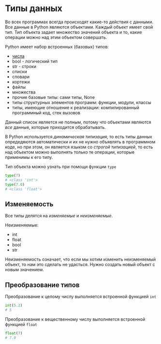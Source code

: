# Типы данных
Во всех программах всегда происходят какие-то действия с данными. Все данные в Python являются объектами. Каждый объект имеет свой тип. Тип объекта задает множество значений объекта и то, какие операции можно над этим объектом совершать.

Python имеет набор встроенных (базовых) типов:

* [числа](./numbers/README.md)
* bool - логический тип
* str - строки
* списки
* словари
* кортежи
* файлы
* множества
* прочие базовые типы: сами типы, None
* типы структурных элементов программ: функции, модули, классы
* типы, имеющие отношение к реализации: компилированный программный код, стек вызовов

Данный список является не полным, потому что объектами являются *все* данные, которые приходится обрабатывать.

В Python используется *динамическая типизация*, то есть типы данных опредедяются автоматически и их не нужно объявлять в программном коде, но при этом, он является языком со *строгой типизацией*, то есть над объектом можно выполнять только те операции, которые применимы к его типу.

Тип объекта можно узнать при помощи функции `type`

```python
type(7)
# <class 'int'>
type(7.0)
# <class 'float'>
```

## Изменяемость
Все типы делятся на *изменяемые* и *неизменяемые*.

Неизменяемые:

* int
* float
* bool
* str

Неизменяемость означает, что если мы хотим изменить неизменяемый объект, то нам это сделать не удасться. Нужно создать новый объект с новым значением.

## Преобразование типов
Преобразование к целому числу выполняется встроенной функцией `int`

```python
int(5.2)
# 5
```

Преобразование к вещественному числу выполняется встроенной функцией `float`

```python
float(7)
# 7.0
```
